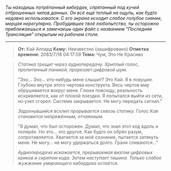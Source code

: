 _Ты находишь потрёпанный кибердек, спрятанный под кучей отброшенных чипов данных. Он всё ещё теплый на ощупь, как будто недавно использовался. С его экрана исходит слабое голубое сияние, мерцая нерегулярно. Пробудившее твоё любопытство, ты осторожно приближаешься и замечаешь один файл с названием "Последняя Трансляция" открытым на рабочем столе._

---

> **От:** Кай Аллард
> **Кому:** Неизвестно (зашифровано)
> **Отметка времени:** 2083/7/18 04:17:59
> **Тема:** Чум, Это Не Красиво

> _Статика трещит через аудиопередачу. Хриплый голос, пропитанный паникой, прорезает цифровой шум._
>
> "Эхо... Эхо... кто-нибудь меня слышит? Это Кай. Я в ловушке. Глубоко внутри этого чертова конструкта. Весь чертов мир обрушивается вокруг меня. Глюки повсюду, реальность искривляется, как от плохой поездки. Я попытался выйти из сети, но узел сгорел. Система закрывается. Не могу передать сигнал."
>
> _Задохнувшийся всхлип прорывается сквозь статику. Голос Кая становится напряжённым, отчаянным._
>
> "Я думал, что был осторожен. Думал, что знал этот код вдоль и поперёк. Но это... это другое. Как будто он обрёл разум, сопротивляется. Хватается за моё сознание, пытается затянуть меня. Не могу... не могу удержаться долго. Грани сливаются..."
>
> _Аудиопередача искажается, прерываемая визгом цифровых криков и скрипом кода. Затем наступает тишина. Только слабое жужжание умирающего кибердека остаётся._
